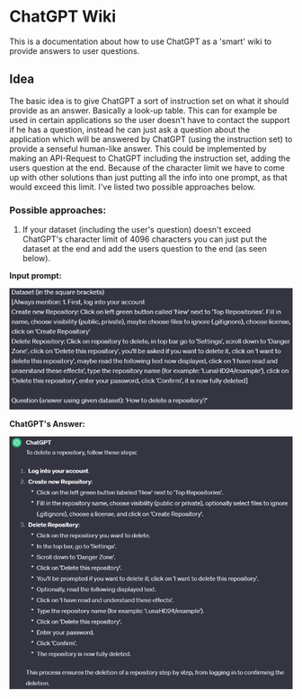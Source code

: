 # ChatGPT Wiki
This is a documentation about how to use ChatGPT as a 'smart' wiki to provide answers to user questions.

## Idea
The basic idea is to give ChatGPT a sort of instruction set on what it should provide as an answer. Basically a look-up table. This can for example be used in certain applications so the user doesn't have to contact the support if he has a question, instead he can just ask a question about the application which will be answered by ChatGPT (using the instruction set) to provide a senseful human-like answer. This could be implemented by making an API-Request to ChatGPT including the instruction set, adding the users question at the end.
Because of the character limit we have to come up with other solutions than just putting all the info into one prompt, as that would exceed this limit. I've listed two possible approaches below.

### Possible approaches:
1. If your dataset (including the user's question) doesn't exceed ChatGPT's character limit of 4096 characters you can just put the dataset at the end and add the users question to the end (as seen below).

**Input prompt:**

![Screenshot of an example dataset for ChatGPT](https://github.com/LunaHD24/ChatGPT-Wiki/blob/main/ressources/dataset1.png)

**ChatGPT's Answer:**

![Screenshot of an example answer to a question from ChatGPT](https://github.com/LunaHD24/ChatGPT-Wiki/blob/main/ressources/datasetAnswer1.png)
